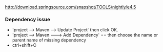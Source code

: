http://download.springsource.com/snapshot/TOOLS/nightly/e4.5

### Dependency issue

- 'project --> Maven --> Update Project' then click OK.
- 'project --> Maven ---> Add Dependency' == then choose the name or parent name of missing dependency
- ctrl+shift+O
